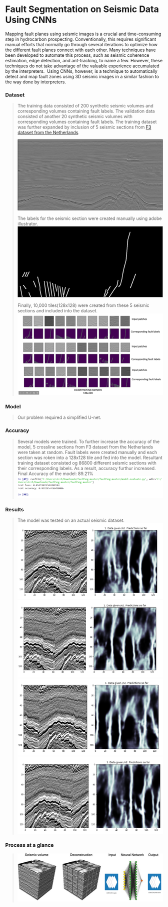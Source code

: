 # Fault Segmentation on Seismic Data Using CNNs
Mapping fault planes using seismic images is a crucial and time-consuming step in hydrocarbon prospecting.
Conventionally, this requires significant manual efforts that normally go through several iterations to optimize how the different fault planes connect with each other.​ 
Many techniques have been developed to automate this process, such as seismic coherence estimation, edge detection, and ant-tracking, to name a few. 
However, these techniques do not take advantage of the valuable experience accumulated by the interpreters. ​ 
Using CNNs, however, is a technique to automatically detect and map fault zones using 3D seismic images in a similar fashion to the way done by interpreters.
### Dataset
> The training data consisted of 200 synthetic seismic volumes and corresponding volumes containing fault labels.
> The validation data consisted of another 20 synthetic seismic volumes with corresponding volumes containing fault labels.
> The training dataset was further expanded by inclusion of 5 seismic sections from [F3 dataset from the Netherlands](https://terranubis.com/datainfo/F3-Demo-2020).
> 
>![tiles](https://github.com/PranjalGhildiyal/Fault-Segmentation-on-Seismic-Data-Using-CNNs/blob/main/1.png)
>
> The labels for the seismic section were created manually using adobe illustrator.
>![tiles](https://github.com/PranjalGhildiyal/Fault-Segmentation-on-Seismic-Data-Using-CNNs/blob/main/1f.png)
>
> Finally, 10,000 tiles(128x128) were created from these 5 seismic sections and included into the dataset.
>![tiles](https://github.com/PranjalGhildiyal/Fault-Segmentation-on-Seismic-Data-Using-CNNs/blob/main/Screenshot%20(258).png)

### Model
>Our problem required a simplified U-net.
>

### Accuracy
>Several models were trained.
>To further increase the accuracy of the model, 5 crossline sections from F3 dataset from the Netherlands were taken at random. 
>Fault labels were created manually and each section was roken into a 128x128 tile and fed into the model.
>Resultant training dataset consisted og 86800 different seismic sections with their corresponding labels.
>As a result, accuracy furthur increased.
>Final Accuracy of the model: 89.21% 
>![Accuracy](https://github.com/PranjalGhildiyal/Fault-Segmentation-on-Seismic-Data-Using-CNNs/blob/main/Screenshot%20(256).png)

### Results
>The model was tested on an actual seismic dataset.
>![Results 1](https://github.com/PranjalGhildiyal/Fault-Segmentation-on-Seismic-Data-Using-CNNs/blob/main/Screenshot%20(252).png)
>![Results 2](https://github.com/PranjalGhildiyal/Fault-Segmentation-on-Seismic-Data-Using-CNNs/blob/main/Screenshot%20(253).png)
>![Results 3](https://github.com/PranjalGhildiyal/Fault-Segmentation-on-Seismic-Data-Using-CNNs/blob/main/Screenshot%20(254).png)
>![Results 4](https://github.com/PranjalGhildiyal/Fault-Segmentation-on-Seismic-Data-Using-CNNs/blob/main/Screenshot%20(255).png)

### Process at  a glance
>![Process](https://github.com/PranjalGhildiyal/Fault-Segmentation-on-Seismic-Data-Using-CNNs/blob/main/Process.png)





